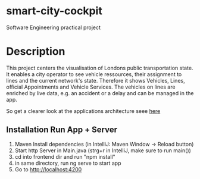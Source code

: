 # smart-city-cockpit
Software Engineering practical project

# Description
This project centers the visualisation of Londons public transportation state. It enables a city operator to see vehicle ressources, their assignment to lines and the current network's state. Therefore it shows Vehicles, Lines, official Appointments and Vehicle Services. The vehicles on lines are enriched by live data, e.g. an accident or a delay and can be managed in the app.

So get a clearer look at the applications architecture seee [here](https://github.com/franzigeiger/smart_city_cockpit/blob/master/final%20docs/deployment_diagram.pdf)


## Installation Run App + Server
1. Maven Install dependencies (in IntelliJ: Maven Window -> Reload button)
2. Start http Server in Main.java (strg+r in IntelliJ, make sure to run main())
3. cd into frontend dir and run "npm install"
4. in same directory, run ng serve to start app
5. Go to [http://localhost:4200](http://localhost:4200)




